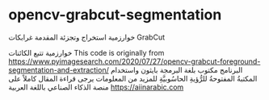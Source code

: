 # opencv-grabcut-segmentation
خوارزمية استخراج وتجزئة المقدمة غرابكات GrabCut

خوارزمية تتبع الكائنات This code is originally from https://www.pyimagesearch.com/2020/07/27/opencv-grabcut-foreground-segmentation-and-extraction/ البرنامج مكتوب بلغة البرمجة بايثون واستخدام المكتبةُ المفتوحةُ للرُّؤيةِ الحاسُوبيَّةِ للمزيد من المعلومات يرجى قراءة المقال كاملاً على منصة الذكاء الصناعي باللغة العربية https://aiinarabic.com
